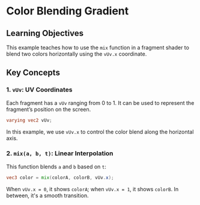 # Color Blending Gradient

## Learning Objectives

This example teaches how to use the `mix` function in a fragment shader to blend two colors horizontally using the `vUv.x` coordinate.

## Key Concepts

### 1. `vUv`: UV Coordinates

Each fragment has a `vUv` ranging from 0 to 1. It can be used to represent the fragment’s position on the screen.

```glsl
varying vec2 vUv;
```

In this example, we use `vUv.x` to control the color blend along the horizontal axis.

### 2. `mix(a, b, t)`: Linear Interpolation

This function blends `a` and `b` based on `t`:

```glsl
vec3 color = mix(colorA, colorB, vUv.x);
```

When `vUv.x = 0`, it shows `colorA`; when `vUv.x = 1`, it shows `colorB`. In between, it's a smooth transition.
